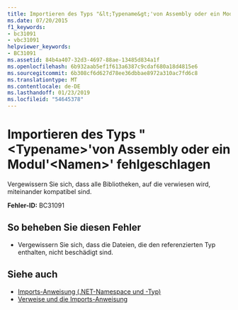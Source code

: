 ```yaml
---
title: Importieren des Typs "&lt;Typename&gt;'von Assembly oder ein Modul'&lt;Namen&gt;' fehlgeschlagen
ms.date: 07/20/2015
f1_keywords:
- bc31091
- vbc31091
helpviewer_keywords:
- BC31091
ms.assetid: 84b4a407-32d3-4697-88ae-13485d834a1f
ms.openlocfilehash: 6b932aab5ef1f613a6387c9cdaf680a18d4815e6
ms.sourcegitcommit: 6b308cf6d627d78ee36dbbae8972a310ac7fd6c8
ms.translationtype: MT
ms.contentlocale: de-DE
ms.lasthandoff: 01/23/2019
ms.locfileid: "54645378"
---
```

# <a name="import-of-type-lttypenamegt-from-assembly-or-module-ltnamegt-failed"></a>Importieren des Typs "&lt;Typename&gt;'von Assembly oder ein Modul'&lt;Namen&gt;' fehlgeschlagen
Vergewissern Sie sich, dass alle Bibliotheken, auf die verwiesen wird, miteinander kompatibel sind.  
  
 **Fehler-ID:** BC31091  
  
## <a name="to-correct-this-error"></a>So beheben Sie diesen Fehler  
  
-   Vergewissern Sie sich, dass die Dateien, die den referenzierten Typ enthalten, nicht beschädigt sind.  
  
## <a name="see-also"></a>Siehe auch
- [Imports-Anweisung (.NET-Namespace und -Typ)](../../visual-basic/language-reference/statements/imports-statement-net-namespace-and-type.md)
- [Verweise und die Imports-Anweisung](../../visual-basic/programming-guide/program-structure/references-and-the-imports-statement.md)
